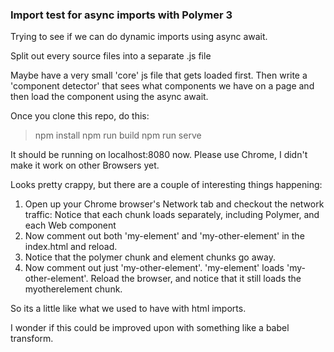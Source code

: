 ### Import test for async imports with Polymer 3

Trying to see if we can do dynamic imports using async await.

Split out every source files into a separate .js file

Maybe have a very small 'core' js file that gets loaded first.
Then write a 'component detector' that sees what components we have on a page and then load the component using the async await.

Once you clone this repo, do this:

>npm install
>npm run build
>npm run serve

It should be running on localhost:8080 now. Please use Chrome, I didn't make it work on other Browsers yet.

Looks pretty crappy, but there are a couple of interesting things happening:

1. Open up your Chrome browser's Network tab and checkout the network traffic: Notice that each chunk loads separately, including Polymer, and each Web component
2. Now comment out both 'my-element' and 'my-other-element' in the index.html and reload.
3. Notice that the polymer chunk and element chunks go away. 
4. Now comment out just 'my-other-element'. 'my-element' loads 'my-other-element'. Reload the browser, and notice that it still loads the myotherelement chunk.

So its a little like what we used to have with html imports.

I wonder if this could be improved upon with something like a babel transform.